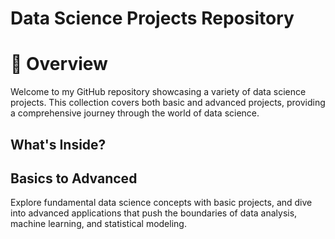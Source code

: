 
# Data Science Projects Repository
# :rocket: Overview
Welcome to my GitHub repository showcasing a variety of data science projects. This collection covers both basic and advanced projects, providing a comprehensive journey through the world of data science.

## What's Inside?
## Basics to Advanced
Explore fundamental data science concepts with basic projects, and dive into advanced applications that push the boundaries of data analysis, machine learning, and statistical modeling.
